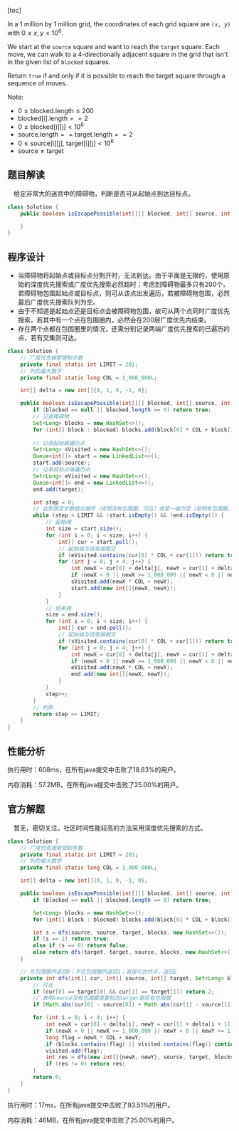 [toc]

In a 1 million by 1 million grid, the coordinates of each grid square are `(x, y)` with $0 \le x, y < 10^6$.

We start at the `source` square and want to reach the `target` square.  Each move, we can walk to a 4-directionally adjacent square in the grid that isn't in the given list of `blocked` squares.

Return `true` if and only if it is possible to reach the target square through a sequence of moves.



Note:

* $0 \le \text{blocked.length} \le 200$
* $\text{blocked[i].length} == 2$
* $0 \le \text{blocked[i][j]} < 10^6$
* $\text{source.length} == \text{target.length} == 2$
* $0 \le \text{source[i][j], target[i][j]} < 10^6$
* $\text{source} \ne \text{target}$



## 题目解读

&emsp;给定非常大的迷宫中的障碍物，判断是否可从起始点到达目标点。

```java
class Solution {
    public boolean isEscapePossible(int[][] blocked, int[] source, int[] target) {

    }
}
```

## 程序设计

* 当障碍物将起始点或目标点分割开时，无法到达。由于平面是无限的，使用原始的深度优先搜索或广度优先搜索必然超时；考虑到障碍物最多只有$200$个，若障碍物包围起始点或目标点，则可从该点出发遍历，若被障碍物包围，必然最后广度优先搜索队列为空。
* 由于不知道是起始点还是目标点会被障碍物包围，故可从两个点同时广度优先搜索，若其中有一个点在包围圈内，必然会在$200$层广度优先内结束。
* 存在两个点都在包围圈里的情况，还需分别记录两端广度优先搜索的已遍历的点，若有交集则可达。

```java
class Solution {
    // 广度优先搜索限制步数
    private final static int LIMIT = 201;
    // 列的最大数字
    private final static long COL = 1_000_000L;

    int[] delta = new int[]{0, 1, 0, -1, 0};

    public boolean isEscapePossible(int[][] blocked, int[] source, int[] target) {
        if (blocked == null || blocked.length == 0) return true;
		// 记录障碍物
        Set<Long> blocks = new HashSet<>();
        for (int[] block : blocked) blocks.add(block[0] * COL + block[1]);
        
        // 记录起始端遍历点
        Set<Long> sVisited = new HashSet<>();
        Queue<int[]> start = new LinkedList<>();
        start.add(source);
        // 记录目标点端遍历点
        Set<Long> eVisited = new HashSet<>();
        Queue<int[]> end = new LinkedList<>();
        end.add(target);

        int step = 0;
        // 达到限定步数跳出循环（说明没有包围圈，可达）或某一端为空（说明有包围圈，不可达）
        while (step < LIMIT && !start.isEmpty() && !end.isEmpty()) {
            // 起始端
            int size = start.size();
            for (int i = 0; i < size; i++) {
                int[] cur = start.poll();
                // 起始端与结束端相交
                if (eVisited.contains(cur[0] * COL + cur[1])) return true;
                for (int j = 0; j < 4; j++) {
                    int newX = cur[0] + delta[j], newY = cur[1] + delta[j + 1];
                    if (newX < 0 || newX >= 1_000_000 || newY < 0 || newY >= 1_000_000 || sVisited.contains(newX * COL + newY) || blocks.contains(newX * COL + newY)) continue;
                    sVisited.add(newX * COL + newY);
                    start.add(new int[]{newX, newY});
                }
            }
            // 结束端
            size = end.size();
            for (int i = 0; i < size; i++) {
                int[] cur = end.poll();
                // 起始端与结束端相交
                if (sVisited.contains(cur[0] * COL + cur[1])) return true;
                for (int j = 0; j < 4; j++) {
                    int newX = cur[0] + delta[j], newY = cur[1] + delta[j + 1];
                    if (newX < 0 || newX >= 1_000_000 || newY < 0 || newY >= 1_000_000 || eVisited.contains(newX * COL + newY) || blocks.contains(newX * COL + newY)) continue;
                    eVisited.add(newX * COL + newY);
                    end.add(new int[]{newX, newY});
                }
            }
            step++;
        }
        // 判断
        return step == LIMIT;
    }
}
```

## 性能分析

执行用时：608ms，在所有java提交中击败了18.83%的用户。

内存消耗：57.2MB，在所有java提交中击败了25.00%的用户。

## 官方解题

&emsp;暂无，密切关注。社区时间性能较高的方法采用深度优先搜索的方式。

```java
class Solution {
    // 广度优先搜索限制步数
    private final static int LIMIT = 201;
    // 列的最大数字
    private final static long COL = 1_000_000L;

    int[] delta = new int[]{0, 1, 0, -1, 0};

    public boolean isEscapePossible(int[][] blocked, int[] source, int[] target) {
        if (blocked == null || blocked.length == 0) return true;

        Set<Long> blocks = new HashSet<>();
        for (int[] block : blocked) blocks.add(block[0] * COL + block[1]);

        int s = dfs(source, source, target, blocks, new HashSet<>());
        if (s == 2) return true;
        else if (s == 0) return false;
        else return dfs(target, target, source, blocks, new HashSet<>()) != 0;
    }

    // 在包围圈内返回0；不在包围圈内返回1；直接可达终点，返回2
    private int dfs(int[] cur, int[] source, int[] target, Set<Long> blocks, Set<Long> visited) {
        // 可达
        if (cur[0] == target[0] && cur[1] == target[1]) return 2;
        // 表明source没有包围圈需要检测target是否有包围圈
        if (Math.abs(cur[0] - source[0]) + Math.abs(cur[1] - source[1]) > 200) return 1;

        for (int i = 0; i < 4; i++) {
            int newX = cur[0] + delta[i], newY = cur[1] + delta[i + 1];
            if (newX < 0 || newX >= 1_000_000 || newY < 0 || newY >= 1_000_000) continue;
            long flag = newX * COL + newY;
            if (blocks.contains(flag) || visited.contains(flag)) continue;
            visited.add(flag);
            int res = dfs(new int[]{newX, newY}, source, target, blocks, visited);
            if (res != 0) return res; 
        }
        return 0;
    }
}
```

执行用时：17ms，在所有java提交中击败了93.51%的用户。

内存消耗：46MB，在所有java提交中击败了25.00%的用户。